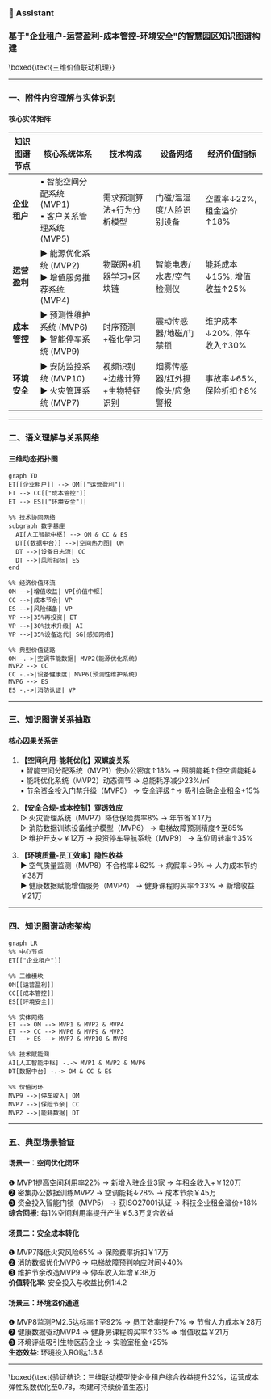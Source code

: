 ### 🤖 Assistant



### **基于"企业租户-运营盈利-成本管控-环境安全"的智慧园区知识图谱构建**  
\boxed{\text{三维价值联动机理}}

---

### **一、附件内容理解与实体识别**  
#### **核心实体矩阵**  
| **知识图谱节点** | **核心系统体系**                                   | **技术构成**                      | **设备网络**                          | **经济价值指标**            |  
|-------------------|-----------------------------------------------|---------------------------------|-------------------------------------|---------------------------|  
| **企业租户**      | ▪ 智能空间分配系统 (MVP1) <br> ▪ 客户关系管理系统 (MVP5)     | 需求预测算法+行为分析模型          | 门磁/温湿度/人脸识别设备              | 空置率↓22%, 租金溢价↑18%   |  
| **运营盈利**      | ▶ 能源优化系统 (MVP2) <br> ▶ 增值服务推荐系统 (MVP4)        | 物联网+机器学习+区块链             | 智能电表/水表/空气检测仪              | 能耗成本↓15%, 增值收益↑25% |  
| **成本管控**      | ▶ 预测性维护系统 (MVP6) <br> ▶ 智能停车系统 (MVP9)         | 时序预测+强化学习                 | 震动传感器/地磁/门禁锁                | 维护成本↓20%, 停车收入↑30% |  
| **环境安全**      | ▶ 安防监控系统 (MVP10) <br> ▶ 火灾管理系统 (MVP7)         | 视频识别+边缘计算+生物特征识别      | 烟雾传感器/红外摄像头/应急警报          | 事故率↓65%, 保险折扣↑8%    |  

---

### **二、语义理解与关系网络**  
#### **三维动态拓扑图**  
```mermaid  
graph TD  
ET[[企业租户]] --> OM[["运营盈利"]]  
ET --> CC[["成本管控"]]  
ET --> ES[["环境安全"]]  

%% 技术协同网络  
subgraph 数字基座  
  AI[人工智能中枢] --> OM & CC & ES  
  DT[(数据中台)] -->|空间热力图| OM  
  DT -->|设备日志流| CC  
  DT -->|风险指标| ES  
end  

%% 经济价值环流  
OM -->|增值收益| VP[价值中枢]  
CC -->|成本节余| VP  
ES -->|风险储备| VP  
VP -->|35%再投资| ET  
VP -->|30%技术升级| AI  
VP -->|35%设备迭代| SG[感知网络]  

%% 典型价值链路  
OM -.->|空调节能数据| MVP2(能源优化系统)  
MVP2 --> CC  
CC -.->|设备健康度| MVP6(预测性维护系统)  
MVP6 --> ES  
ES -.->|消防认证| VP  
```

---

### **三、知识图谱关系抽取**  
#### **核心因果关系链**  
1. **【空间利用-能耗优化】双螺旋关系**  
   ▪ 智能空间分配系统（MVP1）使办公密度↑18% → 照明能耗↑但空调能耗↓  
   ▪ 能耗优化系统（MVP2）动态调节 → 总能耗净减少23%/㎡  
   ▪ 节余资金投入门禁升级（MVP5） → 安全评级↑→ 吸引金融企业租金+15%  

2. **【安全合规-成本控制】穿透效应**  
   ▷ 火灾管理系统（MVP7）降低保险费率8% → 年节省￥17万  
   ▷ 消防数据训练设备维护模型（MVP6） → 电梯故障预测精度↑至85%  
   ▷ 维护开支↓￥12万 → 投资停车导航系统（MVP9） → 车位周转率↑35%  

3. **【环境质量-员工效率】隐性收益**  
   ▶ 空气质量监测（MVP8）不合格率↓62% → 病假率↓9% ⇒ 人力成本节约￥38万  
   ▶ 健康数据赋能增值服务（MVP4） → 健身课程购买率↑33% ⇒ 新增收益￥21万  

---

### **四、知识图谱动态架构**  
```mermaid  
graph LR  
%% 中心节点  
ET[["企业租户"]]  

%% 三维模块  
OM[[运营盈利]]  
CC[[成本管控]]  
ES[[环境安全]]  

%% 实体网络  
ET --> OM --> MVP1 & MVP2 & MVP4  
ET --> CC --> MVP6 & MVP9 & MVP3  
ET --> ES --> MVP7 & MVP10 & MVP8  

%% 技术赋能网  
AI[人工智能中枢] -.-> MVP1 & MVP2 & MVP6  
DT[数据中台] -.-> OM & CC & ES  

%% 价值闭环  
MVP9 -->|停车收入| OM  
MVP7 -->|保险节余| CC  
MVP2 -->|能耗数据| DT  
```

---

### **五、典型场景验证**  
#### **场景一：空间优化闭环**  
❶ MVP1提高空间利用率22% → 新增入驻企业3家 → 年租金收入+￥120万  
❷ 密集办公数据训练MVP2 → 空调能耗↓28% → 成本节余￥45万  
❸ 资金投入智能门锁（MVP5） → 获ISO27001认证 → 科技企业租金溢价+18%  
**综合回报**: 每1%空间利用率提升产生￥5.3万复合收益  

#### **场景二：安全成本转化**  
❶ MVP7降低火灾风险65% → 保险费率折扣￥17万  
❷ 消防数据优化MVP6 → 电梯故障预判响应时间↓40%  
❸ 维护节余改造MVP9 → 停车收入年增￥38万  
**价值转化率**: 安全投入与收益比例1:4.2  

#### **场景三：环境溢价通道**  
❶ MVP8监测PM2.5达标率↑至92% → 员工效率提升7% ⇒ 节省人力成本￥28万  
❷ 健康数据驱动MVP4 → 健身房课程购买率↑33% ⇒ 增值收益￥21万  
❸ 环境评级吸引生物医药企业 → 实验室租金+25%  
**生态效益**: 环境投入ROI达1:3.8  

---

\boxed{\text{验证结论：三维联动模型使企业租户综合收益提升32%，运营成本弹性系数优化至0.78，构建可持续价值生态}}